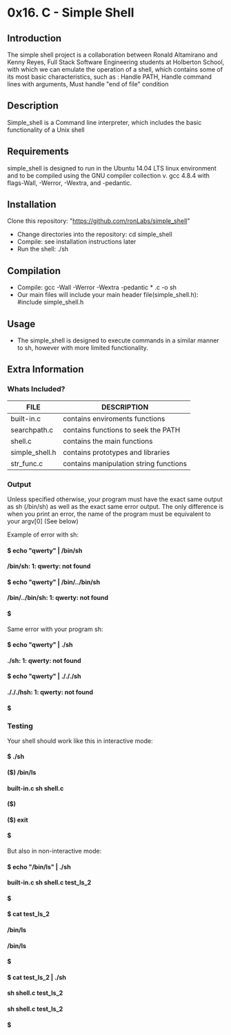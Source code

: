 # 0x16. C - Simple Shell
## Introduction
The simple shell project is a collaboration between Ronald Altamirano and Kenny Reyes, Full Stack Software Engineering students at Holberton School, with which we can emulate the operation of a shell, which contains some of its most basic characteristics, such as : Handle PATH, Handle command lines with arguments, Must handle "end of file" condition

## Description
Simple_shell is a Command line interpreter, which includes the basic functionality of a Unix shell

## Requirements
simple_shell is designed to run in the Ubuntu 14.04 LTS linux environment and to be compiled using the GNU compiler collection v. gcc 4.8.4 with flags-Wall, -Werror, -Wextra, and -pedantic.

## Installation
Clone this repository: "https://github.com/ronLabs/simple_shell"

- Change directories into the repository: cd simple_shell
- Compile: see installation instructions later
- Run the shell: ./sh

## Compilation
- Compile: gcc -Wall -Werror -Wextra -pedantic * .c -o sh
- Our main files will include your main header file(simple_shell.h): #include simple_shell.h

## Usage
- The simple_shell is designed to execute commands in a similar manner to sh, however with more limited functionality.

## Extra Information
### Whats Included?

|     FILE      |         DESCRIPTION        		|
|---------------|---------------------------------------|
|built-in.c     |   contains enviroments functions	|
|searchpath.c   |  contains functions to seek the PATH	|
|shell.c        |    contains the main functions	|
|simple_shell.h |    contains prototypes and libraries	|
|str_func.c     | contains manipulation string functions|

### Output
Unless specified otherwise, your program must have the exact same output as sh (/bin/sh) as well as the exact same error output. The only difference is when you print an error, the name of the program must be equivalent to your argv[0] (See below)

Example of error with sh:


#### $ echo "qwerty" | /bin/sh
#### /bin/sh: 1: qwerty: not found
#### $ echo "qwerty" | /bin/../bin/sh
#### /bin/../bin/sh: 1: qwerty: not found
#### $


Same error with your program sh:

#### $ echo "qwerty" | ./sh
#### ./sh: 1: qwerty: not found
#### $ echo "qwerty" | ./././sh
#### ./././hsh: 1: qwerty: not found
#### $

### Testing

Your shell should work like this in interactive mode:

#### $ ./sh
#### ($) /bin/ls
#### built-in.c sh shell.c
#### ($)
#### ($) exit
#### $


But also in non-interactive mode:

#### $ echo "/bin/ls" | ./sh
#### built-in.c sh shell.c test_ls_2
#### $
#### $ cat test_ls_2
#### /bin/ls
#### /bin/ls
#### $
#### $ cat test_ls_2 | ./sh
#### sh shell.c test_ls_2
#### sh shell.c test_ls_2
#### $
